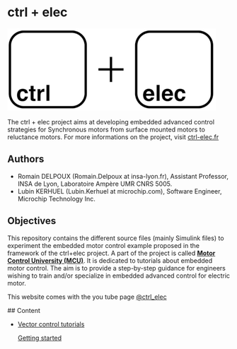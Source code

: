 # ctrl + elec
[<img src="img/logo.png"/>](www.ctrl-elec.fr/)

The ctrl + elec project aims at developing embedded advanced control strategies for Synchronous motors from surface mounted motors to reluctance motors. For more informations on the project, visit [ctrl-elec.fr](www.ctrl-elec.fr/)

## Authors

- Romain DELPOUX (Romain.Delpoux at insa-lyon.fr), Assistant Professor, INSA de Lyon, Laboratoire Ampère UMR CNRS 5005.
- Lubin KERHUEL (Lubin.Kerhuel at microchip.com), Software Engineer, Microchip Technology Inc.

## Objectives
This repository contains the different source files (mainly Simulink files) to experiment the embedded motor control example proposed in the framework of the ctrl+elec project. A part of the project is called [**Motor Control University (MCU)**](www.ctrl-elec.fr/motor_control_university.html). It is dedicated to tutorials about embedded motor control. The aim is to provide a step-by-step guidance for engineers wishing to train and/or specialize in embedded advanced control for  electric motor.

This website comes with the you tube page [@ctrl_elec](https://www.youtube.com/@ctrl_elec)

## Content

- [Vector control tutorials](./MCU/vectorControl/vectorContol.md)

  [Getting started](https://youtu.be/fAhIvsgS1aM?si=hjhc9MEHJ1EK3xQb)

